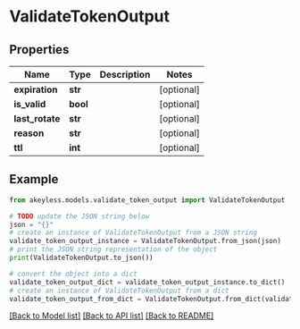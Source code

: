 # ValidateTokenOutput


## Properties

Name | Type | Description | Notes
------------ | ------------- | ------------- | -------------
**expiration** | **str** |  | [optional] 
**is_valid** | **bool** |  | [optional] 
**last_rotate** | **str** |  | [optional] 
**reason** | **str** |  | [optional] 
**ttl** | **int** |  | [optional] 

## Example

```python
from akeyless.models.validate_token_output import ValidateTokenOutput

# TODO update the JSON string below
json = "{}"
# create an instance of ValidateTokenOutput from a JSON string
validate_token_output_instance = ValidateTokenOutput.from_json(json)
# print the JSON string representation of the object
print(ValidateTokenOutput.to_json())

# convert the object into a dict
validate_token_output_dict = validate_token_output_instance.to_dict()
# create an instance of ValidateTokenOutput from a dict
validate_token_output_from_dict = ValidateTokenOutput.from_dict(validate_token_output_dict)
```
[[Back to Model list]](../README.md#documentation-for-models) [[Back to API list]](../README.md#documentation-for-api-endpoints) [[Back to README]](../README.md)


